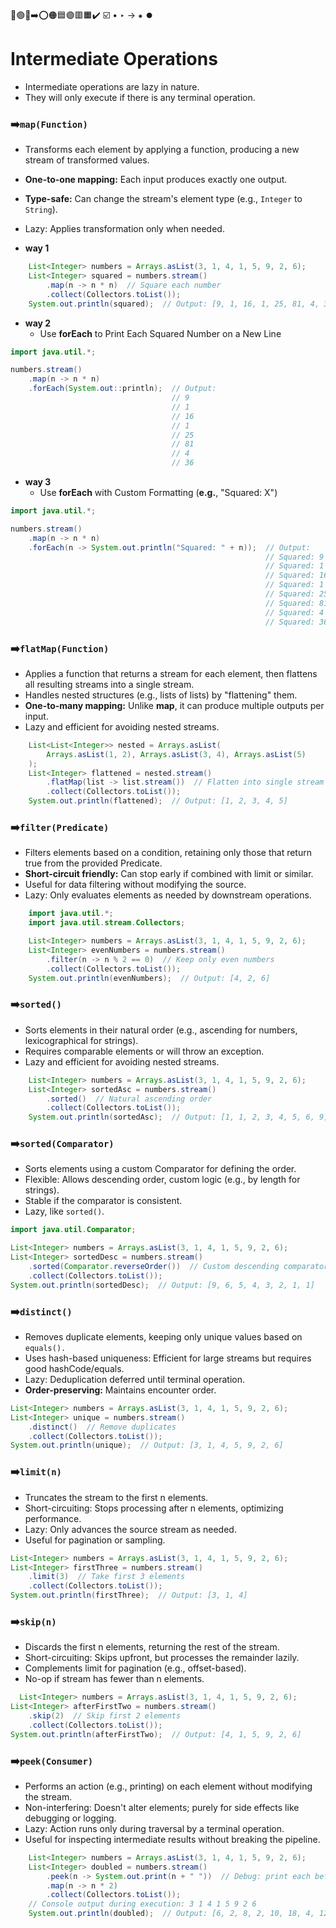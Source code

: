 🔵🟢🔴➡️⭕🟠🟦🟣🟥🟧✔️ ☑️ • ‣ → ⁕ ⏺️

# Intermediate Operations

- Intermediate operations are lazy in nature.
- They will only execute if there is any terminal operation.

### ➡️`map(Function)`

- Transforms each element by applying a function, producing a new stream of transformed values.
- **One-to-one mapping:** Each input produces exactly one output.
- **Type-safe:** Can change the stream's element type (e.g., `Integer` to `String`).
- Lazy: Applies transformation only when needed.

- **way 1**

```java
    List<Integer> numbers = Arrays.asList(3, 1, 4, 1, 5, 9, 2, 6);
    List<Integer> squared = numbers.stream()
        .map(n -> n * n)  // Square each number
        .collect(Collectors.toList());
    System.out.println(squared);  // Output: [9, 1, 16, 1, 25, 81, 4, 36]
```

- **way 2**
  - Use **forEach** to Print Each Squared Number on a New Line

```java
import java.util.*;

numbers.stream()
    .map(n -> n * n)
    .forEach(System.out::println);  // Output:
                                    // 9
                                    // 1
                                    // 16
                                    // 1
                                    // 25
                                    // 81
                                    // 4
                                    // 36
```

- **way 3**
  - Use **forEach** with Custom Formatting (**e.g.**, "Squared: X")

```java
import java.util.*;

numbers.stream()
    .map(n -> n * n)
    .forEach(n -> System.out.println("Squared: " + n));  // Output:
                                                         // Squared: 9
                                                         // Squared: 1
                                                         // Squared: 16
                                                         // Squared: 1
                                                         // Squared: 25
                                                         // Squared: 81
                                                         // Squared: 4
                                                         // Squared: 36
```

### ➡️`flatMap(Function)`

- Applies a function that returns a stream for each element, then flattens all resulting streams into a single stream.
- Handles nested structures (e.g., lists of lists) by "flattening" them.
- **One-to-many mapping:** Unlike **map**, it can produce multiple outputs per input.
- Lazy and efficient for avoiding nested streams.

```java
    List<List<Integer>> nested = Arrays.asList(
        Arrays.asList(1, 2), Arrays.asList(3, 4), Arrays.asList(5)
    );
    List<Integer> flattened = nested.stream()
        .flatMap(list -> list.stream())  // Flatten into single stream
        .collect(Collectors.toList());
    System.out.println(flattened);  // Output: [1, 2, 3, 4, 5]
```

### ➡️`filter(Predicate)`

- Filters elements based on a condition, retaining only those that return true from the provided Predicate.
- **Short-circuit friendly:** Can stop early if combined with limit or similar.
- Useful for data filtering without modifying the source.
- Lazy: Only evaluates elements as needed by downstream operations.

```java
    import java.util.*;
    import java.util.stream.Collectors;

    List<Integer> numbers = Arrays.asList(3, 1, 4, 1, 5, 9, 2, 6);
    List<Integer> evenNumbers = numbers.stream()
        .filter(n -> n % 2 == 0)  // Keep only even numbers
        .collect(Collectors.toList());
    System.out.println(evenNumbers);  // Output: [4, 2, 6]
```

### ➡️`sorted()`

- Sorts elements in their natural order (e.g., ascending for numbers, lexicographical for strings).
- Requires comparable elements or will throw an exception.
- Lazy and efficient for avoiding nested streams.

```java
    List<Integer> numbers = Arrays.asList(3, 1, 4, 1, 5, 9, 2, 6);
    List<Integer> sortedAsc = numbers.stream()
        .sorted()  // Natural ascending order
        .collect(Collectors.toList());
    System.out.println(sortedAsc);  // Output: [1, 1, 2, 3, 4, 5, 6, 9]
```

### ➡️`sorted(Comparator)`

- Sorts elements using a custom Comparator for defining the order.
- Flexible: Allows descending order, custom logic (e.g., by length for strings).
- Stable if the comparator is consistent.
- Lazy, like `sorted()`.

```java
import java.util.Comparator;

List<Integer> numbers = Arrays.asList(3, 1, 4, 1, 5, 9, 2, 6);
List<Integer> sortedDesc = numbers.stream()
    .sorted(Comparator.reverseOrder())  // Custom descending comparator
    .collect(Collectors.toList());
System.out.println(sortedDesc);  // Output: [9, 6, 5, 4, 3, 2, 1, 1]
```

### ➡️`distinct()`

- Removes duplicate elements, keeping only unique values based on `equals().`
- Uses hash-based uniqueness: Efficient for large streams but requires good hashCode/equals.
- Lazy: Deduplication deferred until terminal operation.
- **Order-preserving:** Maintains encounter order.

```java
List<Integer> numbers = Arrays.asList(3, 1, 4, 1, 5, 9, 2, 6);
List<Integer> unique = numbers.stream()
    .distinct()  // Remove duplicates
    .collect(Collectors.toList());
System.out.println(unique);  // Output: [3, 1, 4, 5, 9, 2, 6]
```

### ➡️`limit(n)`

- Truncates the stream to the first n elements.
- Short-circuiting: Stops processing after n elements, optimizing performance.
- Lazy: Only advances the source stream as needed.
- Useful for pagination or sampling.

```java
List<Integer> numbers = Arrays.asList(3, 1, 4, 1, 5, 9, 2, 6);
List<Integer> firstThree = numbers.stream()
    .limit(3)  // Take first 3 elements
    .collect(Collectors.toList());
System.out.println(firstThree);  // Output: [3, 1, 4]
```

### ➡️`skip(n)`

- Discards the first n elements, returning the rest of the stream.
- Short-circuiting: Skips upfront, but processes the remainder lazily.
- Complements limit for pagination (e.g., offset-based).
- No-op if stream has fewer than n elements.

```java
  List<Integer> numbers = Arrays.asList(3, 1, 4, 1, 5, 9, 2, 6);
List<Integer> afterFirstTwo = numbers.stream()
    .skip(2)  // Skip first 2 elements
    .collect(Collectors.toList());
System.out.println(afterFirstTwo);  // Output: [4, 1, 5, 9, 2, 6]
```

### ➡️`peek(Consumer)`

- Performs an action (e.g., printing) on each element without modifying the stream.
- Non-interfering: Doesn't alter elements; purely for side effects like debugging or logging.
- Lazy: Action runs only during traversal by a terminal operation.
- Useful for inspecting intermediate results without breaking the pipeline.

```java
    List<Integer> numbers = Arrays.asList(3, 1, 4, 1, 5, 9, 2, 6);
    List<Integer> doubled = numbers.stream()
        .peek(n -> System.out.print(n + " "))  // Debug: print each before doubling
        .map(n -> n * 2)
        .collect(Collectors.toList());
    // Console output during execution: 3 1 4 1 5 9 2 6
    System.out.println(doubled);  // Output: [6, 2, 8, 2, 10, 18, 4, 12]
```
